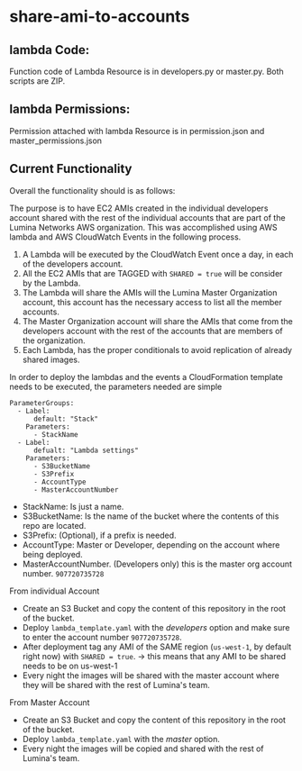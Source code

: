 # share-ami-to-accounts

## lambda Code:
Function code of Lambda Resource is in developers.py or master.py. Both scripts are ZIP.  

## lambda Permissions:
Permission attached with lambda Resource is in permission.json and master_permissions.json

## Current Functionality
Overall the functionality should is as follows:

The purpose is to have EC2 AMIs created in the individual developers account shared with the rest of the individual accounts that are part of the Lumina Networks AWS organization. This was accomplished using AWS lambda and AWS CloudWatch Events in the following process.

1. A Lambda will be executed by the CloudWatch Event once a day, in each of the developers account.
2. All the EC2 AMIs that are TAGGED with `SHARED = true` will be consider by the Lambda.
3. The Lambda will share the AMIs will the Lumina Master Organization account, this account has the necessary access to list all the member accounts.
4. The Master Organization account will share the AMIs that come from the developers account with the rest of the accounts that are members of the organization.
5. Each Lambda, has the proper conditionals to avoid replication of already shared images.

In order to deploy the lambdas and the events a CloudFormation template needs to be executed, the parameters needed are simple

```
ParameterGroups:
  - Label:
      default: "Stack"
    Parameters:
      - StackName
  - Label:
      defualt: "Lambda settings"
    Parameters:
      - S3BucketName
      - S3Prefix
      - AccountType
      - MasterAccountNumber
```

* StackName: Is just a name.
* S3BucketName: Is the name of the bucket where the contents of this repo are located.
* S3Prefix: (Optional), if a prefix is needed.
* AccountType: Master or Developer, depending on the account where being deployed.
* MasterAccountNumber. (Developers only) this is the master org account number. `907720735728` 

From individual Account
- Create an S3 Bucket and copy the content of this repository in the root of the bucket.
- Deploy `lambda_template.yaml` with the *developers* option and make sure to enter the account number `907720735728`.
- After deployment tag any AMI of the SAME region (`us-west-1`, by default right now) with `SHARED = true`. -> this means that any AMI to be shared needs to be on us-west-1
- Every night the images will be shared with the master account where they will be shared with the rest of Lumina's team.

From Master Account
- Create an S3 Bucket and copy the content of this repository in the root of the bucket.
- Deploy `lambda_template.yaml` with the *master* option.
- Every night the images will be copied and shared with the rest of Lumina's team.
